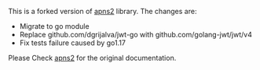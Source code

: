 This is a forked version of [apns2](https://github.com/sideshow/apns2) library.
The changes are:

- Migrate to go module
- Replace github.com/dgrijalva/jwt-go with github.com/golang-jwt/jwt/v4
- Fix tests failure caused by go1.17

Please Check [apns2](https://github.com/sideshow/apns2) for the original documentation.
